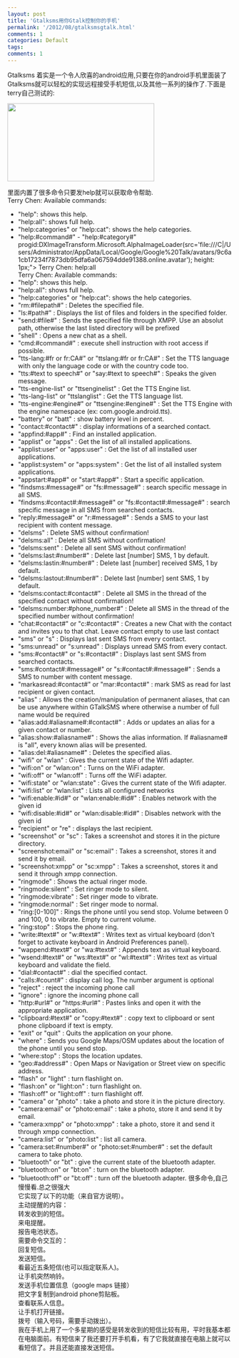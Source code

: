 ```yaml
---
layout: post
title: 'Gtalksms用你Gtalk控制你的手机'
permalink: '/2012/08/gtalksmsgtalk.html'
comments: 1
categories: Default
tags: 
comments: 1
---
```

Gtalksms 着实是一个令人欣喜的android应用,只要在你的android手机里面装了Gtalksms就可以轻松的实现远程接受手机短信,以及其他一系列的操作了.下面是terry自己测试的:

 

<img height="175" src="http://lh3.ggpht.com/-R1b2kRyh43Q/UDnSC8-axHI/AAAAAAAAswI/cBkf8wlCxfY/zrclip_001n3ba57449.png?imgmax=400" style="TEXT-ALIGN: left; WIDOWS: 2; TEXT-TRANSFORM: none; TEXT-INDENT: 0px; LETTER-SPACING: normal; FONT: medium Simsun; WHITE-SPACE: normal; ORPHANS: 2; COLOR: rgb(0,0,0); CURSOR: move; WORD-SPACING: 0px; -webkit-text-size-adjust: auto; -webkit-text-stroke-width: 0px" width="329"/>

 

里面内置了很多命令只要发help就可以获取命令帮助.   
Terry Chen: Available commands:   
- "help": shows this help.   
- "help:all": shows full help.   
- "help:categories" or "help:cat": shows the help categories.   
- "help:\#command\#" - "help:\#category\#"   
progid:DXImageTransform.Microsoft.AlphaImageLoader(src='file:///C|/Users/Administrator/AppData/Local/Google/Google%20Talk/avatars/9c6a1cb17234f7873db95dfa6a067594dde91388.online.avatar'); height: 1px;"&gt; Terry Chen: help:all   
Terry Chen: Available commands:   
- "help": shows this help.   
- "help:all": shows full help.   
- "help:categories" or "help:cat": shows the help categories.   
- "rm:\#filepath\#" : Deletes the specified file.   
- "ls:\#path\#" : Displays the list of files and folders in the specified folder.   
- "send:\#file\#" : Sends the specified file through XMPP. Use an absolut path, otherwise the last listed directory will be prefixed   
- "shell" : Opens a new chat as a shell.   
- "cmd:\#command\#" : execute shell instruction with root access if possible.   
- "tts-lang:\#fr or fr:CA\#" or "ttslang:\#fr or fr:CA\#" : Set the TTS language with only the language code or with the country code too.   
- "tts:\#text to speech\#" or "say:\#text to speech\#" : Speaks the given message.   
- "tts-engine-list" or "ttsenginelist" : Get the TTS Engine list.   
- "tts-lang-list" or "ttslanglist" : Get the TTS language list.   
- "tts-engine:\#engine\#" or "ttsengine:\#engine\#" : Set the TTS Engine with the engine namespace (ex: com.google.android.tts).   
- "battery" or "batt" : show battery level in percent.   
- "contact:\#contact\#" : display informations of a searched contact.   
- "appfind:\#app\#" : Find an installed application.   
- "applist" or "apps" : Get the list of all installed applications.   
- "applist:user" or "apps:user" : Get the list of all installed user applications.   
- "applist:system" or "apps:system" : Get the list of all installed system applications.   
- "appstart:\#app\#" or "start:\#app\#" : Start a specific application.   
- "findsms:\#message\#" or "fs:\#message\#" : search specific message in all SMS.   
- "findsms:\#contact\#:\#message\#" or "fs:\#contact\#:\#message\#" : search specific message in all SMS from searched contacts.   
- "reply:\#message\#" or "r:\#message\#" : Sends a SMS to your last recipient with content message.   
- "delsms" : Delete SMS without confirmation!   
- "delsms:all" : Delete all SMS without confirmation!   
- "delsms:sent" : Delete all sent SMS without confirmation!   
- "delsms:last:\#number\#" : Delete last \[number\] SMS, 1 by default.   
- "delsms:lastin:\#number\#" : Delete last \[number\] received SMS, 1 by default.   
- "delsms:lastout:\#number\#" : Delete last \[number\] sent SMS, 1 by default.   
- "delsms:contact:\#contact\#" : Delete all SMS in the thread of the specified contact without confirmation!   
- "delsms:number:\#phone\_number\#" : Delete all SMS in the thread of the specified number without confirmation!   
- "chat:\#contact\#" or "c:\#contact\#" : Creates a new Chat with the contact and invites you to that chat. Leave contact empty to use last contact   
- "sms" or "s" : Displays last sent SMS from every contact.   
- "sms:unread" or "s:unread" : Displays unread SMS from every contact.   
- "sms:\#contact\#" or "s:\#contact\#" : Displays last sent SMS from searched contacts.   
- "sms:\#contact\#:\#message\#" or "s:\#contact\#:\#message\#" : Sends a SMS to number with content message.   
- "markasread:\#contact\#" or "mar:\#contact\#" : mark SMS as read for last recipient or given contact.   
- "alias" : Allows the creation/manipulation of permanent aliases, that can be use anywhere within GTalkSMS where otherwise a number of full name would be required   
- "alias:add:\#aliasname\#:\#contact\#" : Adds or updates an alias for a given contact or number.   
- "alias:show:\#aliasname\#" : Shows the alias information. If \#aliasname\# is "all", every known alias will be presented.   
- "alias:del:\#aliasname\#" : Deletes the specified alias.   
- "wifi" or "wlan" : Gives the current state of the Wifi adapter.   
- "wifi:on" or "wlan:on" : Turns on the WiFi adapter.   
- "wifi:off" or "wlan:off" : Turns off the WiFi adapter.   
- "wifi:state" or "wlan:state" : Gives the current state of the Wifi adapter.   
- "wifi:list" or "wlan:list" : Lists all configured networks   
- "wifi:enable:\#id\#" or "wlan:enable:\#id\#" : Enables network with the given id   
- "wifi:disable:\#id\#" or "wlan:disable:\#id\#" : Disables network with the given id   
- "recipient" or "re" : displays the last recipient.   
- "screenshot" or "sc" : Takes a screenshot and stores it in the picture directory.   
- "screenshot:email" or "sc:email" : Takes a screenshot, stores it and send it by email.   
- "screenshot:xmpp" or "sc:xmpp" : Takes a screenshot, stores it and send it through xmpp connection.   
- "ringmode" : Shows the actual ringer mode.   
- "ringmode:silent" : Set ringer mode to silent.   
- "ringmode:vibrate" : Set ringer mode to vibrate.   
- "ringmode:normal" : Set ringer mode to normal.   
- "ring:\[0-100\]" : Rings the phone until you send stop. Volume between 0 and 100, 0 to vibrate. Empty to current volume.   
- "ring:stop" : Stops the phone ring.   
- "write:\#text\#" or "w:\#text\#" : Writes text as virtual keyboard (don't forget to activate keyboard in Android Preferences panel).   
- "wappend:\#text\#" or "wa:\#text\#" : Appends text as virtual keyboard.   
- "wsend:\#text\#" or "ws:\#text\#" or "wl:\#text\#" : Writes text as virtual keyboard and validate the field.   
- "dial:\#contact\#" : dial the specified contact.   
- "calls:\#count\#" : display call log. The number argument is optional   
- "reject" : reject the incoming phone call   
- "ignore" : ignore the incoming phone call   
- "http:\#url\#" or "https:\#url\#" : Pastes links and open it with the appropriate application.   
- "clipboard:\#text\#" or "copy:\#text\#" : copy text to clipboard or sent phone clipboard if text is empty.   
- "exit" or "quit" : Quits the application on your phone.   
- "where" : Sends you Google Maps/OSM updates about the location of the phone until you send stop.   
- "where:stop" : Stops the location updates.   
- "geo:\#address\#" : Open Maps or Navigation or Street view on specific address.   
- "flash" or "light" : turn flashlight on.   
- "flash:on" or "light:on" : turn flashlight on.   
- "flash:off" or "light:off" : turn flashlight off.   
- "camera" or "photo" : take a photo and store it in the picture directory.   
- "camera:email" or "photo:email" : take a photo, store it and send it by email.   
- "camera:xmpp" or "photo:xmpp" : take a photo, store it and send it through xmpp connection.   
- "camera:list" or "photo:list" : list all camera.   
- "camera:set:\#number\#" or "photo:set:\#number\#" : set the default camera to take photo.   
- "bluetooth" or "bt" : give the current state of the bluetooth adapter.   
- "bluetooth:on" or "bt:on" : turn on the bluetooth adapter.   
- "bluetooth:off" or "bt:off" : turn off the bluetooth adapter. 很多命令,自己慢慢看.总之很强大   
它实现了以下的功能（来自官方说明）。   
主动提醒的内容：   
转发收到的短信。   
来电提醒。   
报告电池状态。   
需要命令交互的：   
回复短信。   
发送短信。   
看最近五条短信(也可以指定联系人)。   
让手机突然响铃。   
发送手机位置信息（google maps 链接）   
把文字复制到android phone剪贴板。   
查看联系人信息。   
让手机打开链接。   
拨号（输入号码，需要手动拨出）。   
我在手机上用了一个多星期的感受是转发收到的短信比较有用，平时我基本都在电脑面前。有短信来了我还要打开手机看，有了它我就直接在电脑上就可以看短信了。并且还能直接发送短信。
